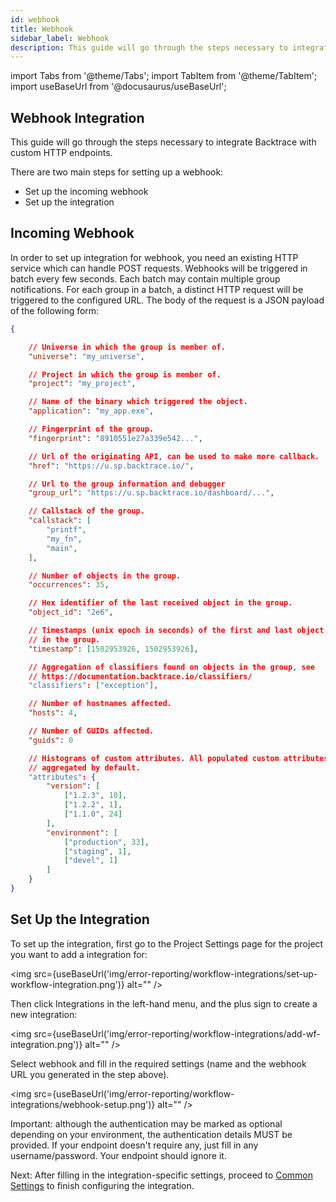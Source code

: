 ```yaml
---
id: webhook
title: Webhook
sidebar_label: Webhook
description: This guide will go through the steps necessary to integrate Backtrace with custom HTTP endpoints.
---
```

import Tabs from '@theme/Tabs';
import TabItem from '@theme/TabItem';
import useBaseUrl from '@docusaurus/useBaseUrl';

## Webhook Integration
This guide will go through the steps necessary to integrate Backtrace with custom HTTP endpoints.

There are two main steps for setting up a webhook:
- Set up the incoming webhook
- Set up the integration

## Incoming Webhook
In order to set up integration for webhook, you need an existing HTTP service which can handle POST requests. Webhooks will be triggered in batch every few seconds. Each batch may contain multiple group notifications. For each group in a batch, a distinct HTTP request will be triggered to the configured URL. The body of the request is a JSON payload of the following form:
```json
{

    // Universe in which the group is member of.
    "universe": "my_universe",

    // Project in which the group is member of.
    "project": "my_project",

    // Name of the binary which triggered the object.
    "application": "my_app.exe",

    // Fingerprint of the group.
    "fingerprint": "8910551e27a339e542...",

    // Url of the originating API, can be used to make more callback.
    "href": "https://u.sp.backtrace.io/",

    // Url to the group information and debugger
    "group_url": "https://u.sp.backtrace.io/dashboard/...",

    // Callstack of the group.
    "callstack": [
        "printf",
        "my_fn",
        "main",
    ],

    // Number of objects in the group.
    "occurrences": 35,

    // Hex identifier of the last received object in the group.
    "object_id": "2e6",

    // Timestamps (unix epoch in seconds) of the first and last object seen
    // in the group.
    "timestamp": [1502953926, 1502953926],

    // Aggregation of classifiers found on objects in the group, see
    // https://documentation.backtrace.io/classifiers/
    "classifiers": ["exception"],

    // Number of hostnames affected.
    "hosts": 4,

    // Number of GUIDs affected.
    "guids": 0

    // Histograms of custom attributes. All populated custom attributes are
    // aggregated by default.
    "attributes": {
        "version": [
            ["1.2.3", 10],
            ["1.2.2", 1],
            ["1.1.0", 24]
        ],
        "environment": [
            ["production", 33],
            ["staging", 1],
            ["devel", 1]
        ]
    }
}
```

## Set Up the Integration
To set up the integration, first go to the Project Settings page for the project you want to add a integration for:

<img src={useBaseUrl('img/error-reporting/workflow-integrations/set-up-workflow-integration.png')} alt="" />

Then click Integrations in the left-hand menu, and the plus sign to create a new integration:

<img src={useBaseUrl('img/error-reporting/workflow-integrations/add-wf-integration.png')} alt="" />

Select webhook and fill in the required settings (name and the webhook URL you generated in the step above).

<img src={useBaseUrl('img/error-reporting/workflow-integrations/webhook-setup.png')} alt="" />

Important: although the authentication may be marked as optional depending on your environment, the authentication details MUST be provided. If your endpoint doesn't require any, just fill in any username/password. Your endpoint should ignore it.

Next: After filling in the integration-specific settings, proceed to [Common Settings](/error-reporting/workflow-integrations/common-settings) to finish configuring the integration.
